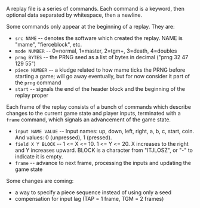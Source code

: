 
A replay file is a series of commands. Each command is a keyword, then optional data separated by whitespace, then a newline.

Some commands only appear at the beginning of a replay. They are:

* `src NAME` -- denotes the software which created the replay. NAME is "mame", "fierceblock", etc.
* `mode NUMBER` -- 0=normal, 1=master, 2=tgm+, 3=death, 4=doubles
* `prng BYTES` -- the PRNG seed as a list of bytes in decimal ("prng 32 47 129 55")
* `piece NUMBER` -- a kludge related to how mame ticks the PRNG before starting a game; will go away eventually, but for now consider it part of the `prng` command
* `start` -- signals the end of the header block and the beginning of the replay proper

Each frame of the replay consists of a bunch of commands which describe changes to the current game state and player inputs, terminated with a `frame` command, which signals an advancement of the game state.

* `input NAME VALUE` -- Input names: up, down, left, right, a, b, c, start, coin. And values: 0 (unpressed), 1 (pressed).
* `field X Y BLOCK` -- 1 <= X <= 10. 1 <= Y <= 20. X increases to the right and Y increases upward. BLOCK is a character from "ITJLOSZ", or "-" to indicate it is empty.
* `frame` -- advance to next frame, processing the inputs and updating the game state

Some changes are coming:

* a way to specify a piece sequence instead of using only a seed
* compensation for input lag (TAP = 1 frame, TGM = 2 frames)
